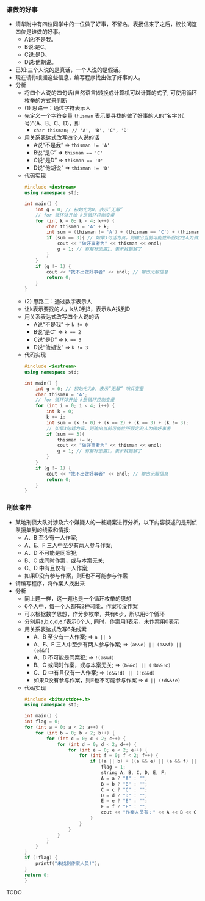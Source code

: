### 谁做的好事

- 清华附中有四位同学中的一位做了好事，不留名，表扬信来了之后，校长问这四位是谁做的好事。
    * A说:不是我。
    * B说:是C。
    * C说:是D。
    * D说:他胡说。
- 已知:三个人说的是真话，一个人说的是假话。
- 现在请你根据这些信息，编写程序找出做了好事的人。
- 分析
    * 将四个人说的四句话(自然语言)转换成计算机可以计算的式子, 可使用循环枚举的方式来判断
    * (1) 思路一：通过字符表示人
    * 先定义一个字符变量 `thisman` 表示要寻找的做了好事的人的“名字(代号)”(A、B、C、D)，即 
        * `char thisman; // 'A', 'B', 'C', 'D'`
    * 用关系表达式改写四个人说的话
        * A说“不是我” $\Rightarrow$ `thisman != 'A'`
        * B说“是C” $\Rightarrow$ `thisman == 'C'`
        * C说“是D” $\Rightarrow$ `thisman == 'D'`
        * D说“他胡说” $\Rightarrow$ `thisman != 'D'`
    * 代码实现
        ```cpp
        #include <iostream>
        using namespace std;

        int main() {
            int g = 0; // 初始化为0，表示“无解”
            // for 循环体开始 k是循环控制变量
            for (int k = 0; k < 4; k++) {
                char thisman = 'A' + k;
                int sum = (thisman != 'A') + (thisman == 'C') + (thisman == 'D') + (thisman != 'D');
                if (sum == 3){ // 如果3句话为真，则输出当前可能性所假定的人为做好事者
                    cout << "做好事者为" << thisman << endl;
                    g = 1; // 有解标志置1，表示找到解了
                }
            }
            if (g != 1) {
                cout << "找不出做好事者" << endl; // 输出无解信息
                return 0;
            }
        }
        ```
    * (2) 思路二：通过数字表示人
    * 让k表示要找的人，k从0到3，表示从A找到D
    * 用关系表达式改写四个人说的话
        * A说“不是我” $\Rightarrow$ `k != 0`
        * B说“是C” $\Rightarrow$ `k == 2`
        * C说“是D” $\Rightarrow$ `k == 3`
        * D说“他胡说” $\Rightarrow$ `k != 3`
    * 代码实现
        ```cpp
        #include <iostream>
        using namespace std;

        int main() {
            int g = 0; // 初始化为0，表示“无解” 哨兵变量
            char thisman = 'A';
            // for 循环体开始 k是循环控制变量
            for (int i = 0; i < 4; i++) {
                int k = 0;
                k += i;
                int sum = (k != 0) + (k == 2) + (k == 3) + (k != 3);
                // 如果3句话为真，则输出当前可能性所假定的人为做好事者
                if (sum == 3){
                    thisman += k;
                    cout << "做好事者为" << thisman << endl;
                    g = 1; // 有解标志置1，表示找到解了
                }
            }
            if (g != 1) {
                cout << "找不出做好事者" << endl; // 输出无解信息
                return 0;
            }
        }
        ```

### 刑侦案件

- 某地刑侦大队对涉及六个嫌疑人的一桩疑案进行分析，以下内容叙述的是刑侦队搜集到的线索和情报:
    * A、B 至少有一人作案;
    * A、E、F 三人中至少有两人参与作案;
    * A、D 不可能是同案犯;
    * B、C 或同时作案，或与本案无关;
    * C、D 中有且仅有一人作案;
    * 如果D没有参与作案，则E也不可能参与作案
- 请编写程序，将作案人找出来
- 分析
    * 同上题一样，这一题也是一个循环枚举的思想
    * 6个人中，每一个人都有2种可能，作案和没作案
    * 可以根据数学思想，作分步枚举，共有6步，所以用6个循环
    * 分别用a,b,c,d,e,f表示6个人, 同时，作案用1表示，未作案用0表示
    * 用关系表达式改写6条线索
        * A、B 至少有一人作案; $\Rightarrow$ `a || b`
        * A、E、F 三人中至少有两人参与作案; $\Rightarrow$ `(a&&e) || (a&&f) || (e&&f)`
        * A、D 不可能是同案犯; $\Rightarrow$ `!(a&&d)`
        * B、C 或同时作案，或与本案无关; $\Rightarrow$ `(b&&c) || (!b&&!c)`
        * C、D 中有且仅有一人作案; $\Rightarrow$ `(c&&!d) || (!c&&d)`
        * 如果D没有参与作案，则E也不可能参与作案 $\Rightarrow$ `d || (!d&&!e)`
    * 代码实现
        ```cpp
        #include <bits/stdc++.h>
        using namespace std;

        int main() {
        int flag = 0;
        for (int a = 0; a < 2; a++) {
            for (int b = 0; b < 2; b++) {
                for (int c = 0; c < 2; c++) {
                    for (int d = 0; d < 2; d++) {
                        for (int e = 0; e < 2; e++) {
                            for (int f = 0; f < 2; f++) {
                                if ((a || b) + ((a && e) || (a && f) || (e && f)) + (!(a && d)) + ((b && c) || (!b && !c)) + ((c && !d) || (!c && d)) + (d || (!d && !e)) == 6) {
                                    flag = 1;
                                    string A, B, C, D, E, F;
                                    A = a ? "A" : "";
                                    B = b ? "B" : "";
                                    C = c ? "C" : "";
                                    D = d ? "D" : "";
                                    E = e ? "E" : "";
                                    F = f ? "F" : "";
                                    cout << "作案人员有：" << A << B << C << D << E << F << endl;
                                }
                            }
                        }
                    }
                }
            }
        }
        if (!flag) {
            printf("未找到作案人员!");
        }
        return 0;
        }
        ```

TODO